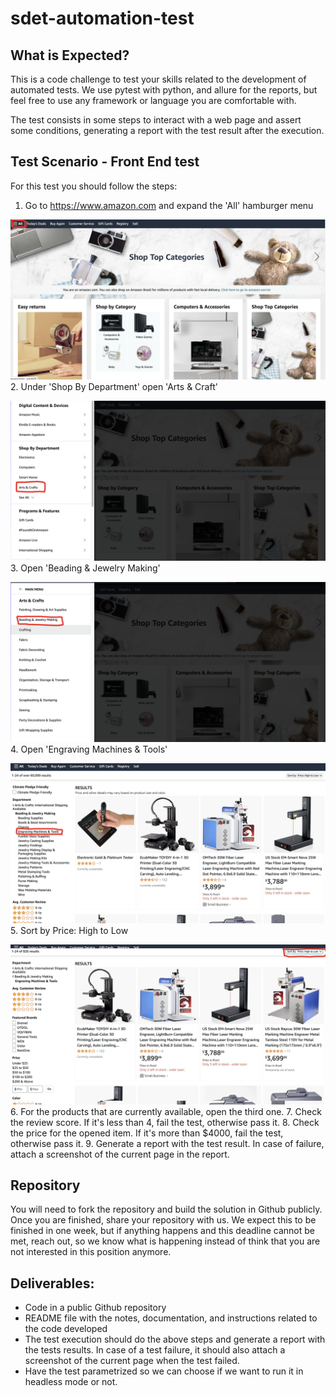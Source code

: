 # sdet-automation-test
## What is Expected?
This is a code challenge to test your skills related to the development of automated tests. We use pytest with python, 
and allure for the reports, but feel free to use any framework or language you are comfortable with. 

The test consists in some steps to interact with a web page and assert some conditions, generating a report with the test result after the execution.

## Test Scenario - Front End test
For this test you should follow the steps:
1. Go to https://www.amazon.com and expand the 'All' hamburger menu

![](./imgs/img_1.jpg)
2. Under 'Shop By Department' open 'Arts & Craft'

![](./imgs/img_2.jpg)
3. Open 'Beading & Jewelry Making'

![](./imgs/img_3.jpg)
4. Open 'Engraving Machines & Tools'

![](./imgs/img_4.jpg)
5. Sort by Price: High to Low

![](./imgs/img_5.jpg)
6. For the products that are currently available, open the third one.
7. Check the review score. If it's less than 4, fail the test, otherwise pass it.
8. Check the price for the opened item. If it's more than $4000, fail the test, otherwise pass it.
9. Generate a report with the test result. In case of failure, attach a screenshot of the current page in the report.

## Repository
You will need to fork the repository and build the solution in Github publicly. Once you are finished, share your
repository with us. We expect this to be finished in one week, but if anything happens and this deadline cannot be met, 
reach out, so we know what is happening instead of think that you are not interested in this position anymore. 

## Deliverables:
* Code in a public Github repository
* README file with the notes, documentation, and instructions related to the code developed
* The test execution should do the above steps and generate a report with the tests results. In case of a test failure, it should also attach a screenshot of the current page when the test failed.
* Have the test parametrized so we can choose if we want to run it in headless mode or not.
